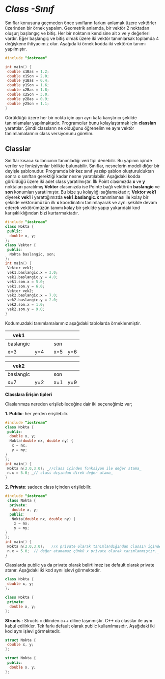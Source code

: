 

# *Class -Sınıf*



Sınıflar konusuna geçmeden önce sınıfların farkını anlamak üzere vektörler üzerinden bir örnek yapalım. Geometrik anlamda, bir vektör 2 noktadan oluşur; başlangıç ve bitiş. Her bir noktanın kendisine ait x ve y değerleri vardır. Eğer başlangıç ve bitiş olmak üzere iki vektör tanımlarsak toplamda 4 değişkene ihtiyacımız olur. Aşağıda ki örnek kodda iki vektörün tanımı yapılmıştır.
```cpp
#include "iostream" 

int main() {  
 double x1Bas = 1.2;  
 double x1Son = 2.0;  
 double y1Bas = 0.4;  
 double y1Son = 1.6;   
 double x2Bas = 1.8;  
 double x2Son = 3.0;  
 double y2Bas = 0.9;  
 double y2Son = 1.1;   
}
```
Görüldüğü üzere her bir nokta için ayrı ayrı kafa karıştırıcı şekilde tanımlamalar yapılmaktadır. Programcılar bunu kolaylaştırmak için **classları** yarattılar. Şimdi classların ne olduğunu öğrenelim ve aynı vektör tanımlamalarının class versiyonunu görelim.   

## **Classlar**

Sınıflar kısaca kullanıcının tanımladığı veri tipi denebilir. Bu yapının içinde veriler ve fonksiyonlar birlikte bulunabilir. Sınıflar, nesnelerin modeli diğer bir deyişle şablonudur. Programda bir kez sınıf yazılıp şablon oluşturulduktan sonra o sınıftan gerektiği kadar nesne yaratılabilir.
Aşağıdaki kodda  görüldüğü üzere iki adet class yaratılmıştır. İlk Point clasımızda **x** ve **y** noktaları yaratılmış **Vektor** clasımızda ise Pointe bağlı vektörün **baslangic** ve **son** konumları yaratılmıştır. Bu bize şu kolaylığı sağlamaktadır; **Vektor vek1** diyerek **vek1** i yarattığımızda **vek1.baslangic.x** tanımlaması ile kolay bir şekilde vektörümüzün ilk **x** koordinatını tanımlayarak ve aynı şekilde devam ederek vektörümüzün tanımı kolay bir şekilde yapıp yukarıdaki kod karışıklıklığından bizi kurtarmaktadır.
```cpp
#include "iostream"  
class Nokta {  
 public:  
  double x, y;  
};  
class Vektor {  
 public:  
  Nokta baslangic, son;  
};  
int main() {  
 Vektor vek1;  
 vek1.baslangic.x = 3.0;  
 vek1.baslangic.y = 4.0;  
 vek1.son.x = 5.0;  
 vek1.son.y = 6.0;  
 Vektor vek2;   
 vek2.baslangic.x = 7.0;
 vek2.baslangic.y = 2.0;  
 vek2.son.x = 1.0;  
 vek2.son.y = 9.0;  
}
```
Kodumuzdaki tanımlamalarımız aşağıdaki tablolarda örneklenmiştir.

| vek1  |   |   |   |   |
|---|---|---|---|---|
| baslangic |   | | son  |
| x=3  |  y=4 |   |  x=5 |y=6  |

| vek2  |   |   |   |   |
|---|---|---|---|---|
| baslangic |   | | son  |
| x=7  |  y=2 |   |  x=1 |y=9 |




**Classlara Erişim tipleri**

Claslarımıza nereden erişilebileceğine dair iki seçeneğimiz var;

 **1. Public**: her yerden erişilebilir.
```cpp
#include "iostream"  
class Nokta {  
 public:  
  double x, y;  
  Nokta(double nx, double ny) {  
   x = nx;
   y = ny;  
}  
};  
int main() {  
 Nokta n(2.0,3.0); _//class içinden fonksiyon ile değer atama_  
 n.x = 5.0; _// class dışından direk değer atama_  
}
```
**2. Private**: sadece class içinden erişilebilir.
```cpp
#include "iostream" 
 class Nokta {  
  private:  
   double x, y;  
  public:  
   Nokta(double nx, double ny) {  
    x = nx;
    y = ny;
}
};  
int main() {  
 Nokta n(2.0,3.0);   //x private olarak tanımlandığından classın içinden değer atanabilir._
 n.x = 5.0;  // değer atanamaz çünkü x private olarak tanımlanmıştır._  
}
```
Classlarda public ya da private olarak belirtilmez ise default olarak private atanır. Aşağıdaki iki kod aynı işlevi görmektedir.
```cpp
class Nokta {  
 double x, y; 
};

class Nokta { 
 private: 
  double x, y;
};
```
**Structs** : Structs c dilinden c++ diline taşınmıştır. C++ da classlar ile aynı kabul edilirkler. Tek farkı default olarak public kullanılmasıdır. Aşağıdaki iki kod aynı işlevi görmektedir.
```cpp
struct Nokta { 
 double x, y; 
};

struct Nokta {  
 public:
  double x, y;
};
```
```
